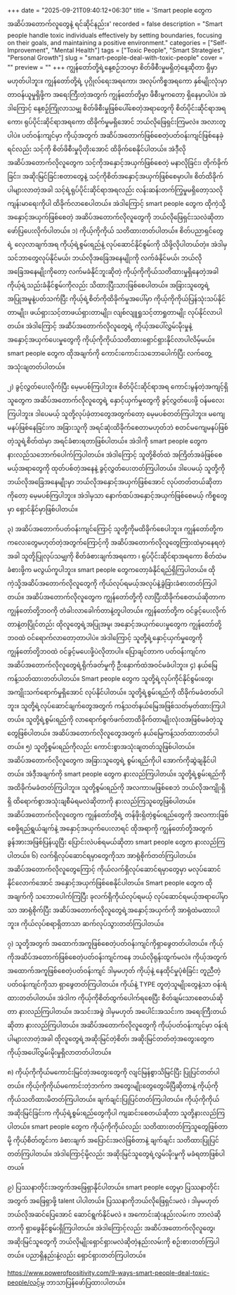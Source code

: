 +++
date = "2025-09-21T09:40:12+06:30"
title = 'Smart people တွေက အဆိပ်အတောက်လူတွေနဲ့ ရင်ဆိုင်နည်း။'
recorded = false
description = "Smart people handle toxic individuals effectively by setting boundaries, focusing on their goals, and maintaining a positive environment."
categories = ["Self-Improvement", "Mental Health"]
tags = ["Toxic People", "Smart Strategies", "Personal Growth"]
slug = "smart-people-deal-with-toxic-people"
cover = ""
preview = ""
+++
ကျွန်တော်တို့ရဲ့နေ့စဉ်ဘဝမှာ စိတ်ဖိစီးမှုမရှိတဲ့နေ့ဆိုတာ ရှိမှာမဟုတ်ပါဘူး။ ကျွန်တော်တို့ရဲ့ ပုဂ္ဂိုလ်ရေးအရကော၊ အလုပ်ကိစ္စအရကော နှစ်မျိုးလုံးမှာ တာဝန်ယူမှုရှိဖို့က အရေးကြီးတဲ့အတွက် ကျွန်တော်တို့မှာ ဖိစီးမှုကတော့ ရှိနေမှာပါပဲ။ အဲဒါကြောင့် နေ့စဉ်ကြုံလာသမျှ စိတ်ဖိစီးမှုဖြစ်ပေါ်စေတဲ့အရာတွေကို စိတ်ပိုင်းဆိုင်ရာအရကော၊ ရုပ်ပိုင်းဆိုင်ရာအရကော ထိခိုက်မှုမရှိအောင် ဘယ်လိုဖြေရှင်းကြမလဲ။ အလားတူပါပဲ။ ပတ်ဝန်းကျင်မှာ ကိုယ့်အတွက် အဆိပ်အတောက်ဖြစ်စေတဲ့ပတ်ဝန်းကျင်ဖြစ်နေခဲ့ရင်လည်း သင့်ကို စိတ်ဖိစီးမှုပိုတိုးအောင် ထိခိုက်စေနိုင်ပါတယ်။ အဲဒီ့လို အဆိပ်အတောက်လိုလူတွေက သင့်ကိုအနှောင့်အယှက်ဖြစ်စေတဲ့ မနာလိုခြင်း၊ တိုက်ခိုက်ခြင်း၊ အဆိုးမြင်ခြင်းစတာတွေနဲ့ သင့်ကိုစိတ်အနှောင့်အယှက်ဖြစ်စေမှာပါ။ စိတ်ထိခိုက်ပါများလာတဲ့အခါ သင့်ရဲ့ရုပ်ပိုင်းဆိုင်ရာအရလည်း လန်းဆန်းတက်ကြွမှုမရှိတော့သလို ကျန်းမာရေးကိုပါ ထိခိုက်လာစေပါတယ်။ အဲဒါကြောင့် smart people တွေက ထိုကဲ့သို့ အနှောင့်အယှက်ဖြစ်စေတဲ့ အဆိပ်အတောက်လိုလူတွေကို ဘယ်လိုဖြေရှင်းသလဲဆိုတာ ဖော်ပြပေးလိုက်ပါတယ်။
၁) ကိုယ့်ကိုကိုယ် သတိထားတတ်ပါတယ်။
စိတ်ပညာရှင်တွေရဲ့ လေ့လာချက်အရ ကိုယ့်ရဲ့စွမ်းရည်နဲ့ လုပ်ဆောင်နိုင်စွမ်းကို သိဖို့လိုပါတယ်တဲ့။ အဲဒါမှ သင်ဘာတွေလုပ်နိုင်မယ်၊ ဘယ်လိုအခြေအနေမျိုးကို လက်ခံနိုင်မယ်၊ ဘယ်လိုအခြေအနေမျိုးကိုတော့ လက်မခံနိုင်ဘူးဆိုတဲ့ ကိုယ့်ကိုကိုယ်သတိထားမှုရှိနေတဲ့အခါ ကိုယ့်ရဲ့သည်းခံနိုင်စွမ်းကိုလည်း သိထားပြီးသားဖြစ်စေပါတယ်။ အခြားသူတွေရဲ့အပြုအမူနဲ့ပတ်သက်ပြီး ကိုယ့်ရဲ့စိတ်ကိုထိခိုက်မှုအပေါ်မှာ ကိုယ့်ကိုကိုယ်ပြန်သုံးသပ်နိုင်တာမျိုး၊ ဖယ်ရှားသင့်တာဖယ်ရှားတာမျိုး၊ လျစ်လျူရှုသင့်တာရှုတာမျိုး လုပ်နိုင်လာပါတယ်။ အဲဒါကြောင့် အဆိပ်အတောက်လိုလူတွေရဲ့ ကိုယ့်အပေါ်လွှမ်းမိုးမှုနဲ့ အနှောင့်အယှက်ပေးမှုတွေကို ကိုယ့်ကိုကိုယ်သတိထားရှောင်ရှားနိုင်လာပါလိမ့်မယ်။ smart people တွေက ထိုအချက်ကို ကောင်းကောင်းသဘောပေါက်ပြီး လက်တွေ့အသုံးချတတ်ပါတယ်။

၂) ခွင့်လွှတ်ပေးလိုက်ပြီး မေ့မပစ်ကြပါဘူး။
စိတ်ပိုင်းဆိုင်ရာအရ ကောင်းမွန်တဲ့အကျင့်ရှိသူတွေက အဆိပ်အတောက်လိုလူတွေရဲ့ နှောင့်ယှက်မှုတွေကို ခွင့်လွှတ်ပေးဖို့ ဝန်မလေးကြပါဘူး။ ဒါပေမယ့် သူတို့လုပ်ခဲ့တာတွေအတွက်တော့ မေ့မပစ်တတ်ကြပါဘူး။ မကျေမနပ်ဖြစ်နေခြင်းက အခြားသူကို အရင်ဆုံးထိခိုက်စေတာမဟုတ်ဘဲ စတင်မကျေမနပ်ဖြစ်တဲ့သူရဲ့စိတ်ထဲမှာ အရင်ခံစားရတာဖြစ်ပါတယ်။ အဲဒါကို smart people တွေက နားလည်သဘောက်ပေါက်ကြပါတယ်။ အဲဒါကြောင့် သူတို့စိတ်ထဲ အကြိတ်အခဲဖြစ်စေမယ့်အရာတွေကို ထုတ်ပစ်တဲ့အနေနဲ့ ခွင့်လွှတ်ပေးတတ်ကြပါတယ်။ ဒါပေမယ့် သူတို့ကို ဘယ်လိုအခြေအနေမျိုးမှာ ဘယ်လိုအနှောင့်အယှက်ဖြစ်အောင် လုပ်တတ်တယ်ဆိုတာကိုတော့ မေ့မပစ်ကြပါဘူး။ အဲဒါမှသာ နောက်ထပ်အနှောင့်အယှက်ဖြစ်စေမယ့် ကိစ္စတွေမှာ ရှောင်နိုင်မှာဖြစ်ပါတယ်။

၃) အဆိပ်အတောက်ပတ်ဝန်းကျင်ကြောင့် သူတို့ကိုမထိခိုက်စေပါဘူး။
ကျွန်တော်တို့က ကလေးတွေမဟုတ်တဲ့အတွက်ကြောင့်ကို အဆိပ်အတောက်လိုလူတွေကြားထဲမှာနေရတဲ့အခါ သူတို့ပြုလုပ်သမျှကို စိတ်ခံစားချက်အရကော ၊ ရုပ်ပိုင်းဆိုင်ရာအရကော စိတ်ထဲမခံစားဖို့က မလွယ်ကူပါဘူး။ smart people တွေကတော့ခံနိုင်ရည်ရှိကြပါတယ်။ ထိုကဲ့သို့အဆိပ်အတောက်လိုလူတွေကို ကိုယ်လုပ်ရမယ့်အလုပ်နဲ့ခွဲခြားခံစားတတ်ကြပါတယ်။ အဆိပ်အတောက်လိုလူတွေက ကျွန်တော်တို့ကို လာပြီးထိခိုက်စေတယ်ဆိုတာက ကျွန်တော်တို့ဘဝကို တံခါးလာခေါက်တာနဲ့တူပါတယ်။ ကျွန်တော်တို့က ဝင်ခွင့်ပေးလိုက်တာနဲ့တပြိုင်တည်း ထိုလူတွေရဲ့အပြုအမူ၊ အနှောင့်အယှက်ပေးမှုတွေက ကျွန်တော်တို့ဘဝထဲ ဝင်ရောက်လာတော့တာပါပဲ။ အဲဒါကြောင့် သူတို့ရဲ့နှောင့်ယှက်မှုတွေကို ကျွန်တော်တို့ဘဝထဲ ဝင်ခွင့်မပေးဖို့ပဲလိုတာပါ။ ပြောချင်တာက ပတ်ဝန်းကျင်က အဆိပ်အတောက်လိုလူတွေရဲ့ရိုက်ခတ်မှုကို ဦးနှောက်ထဲအဝင်မခံပါဘူး။
၄) နယ်မြေကန့်သတ်ထားတတ်ပါတယ်။
Smart people တွေက သူတို့ရဲ့လုပ်ကိုင်နိုင်စွမ်းတွေ၊ အကျိုးသက်ရောက်မှုရှိအောင် လုပ်နိုင်ပါတယ်။ သူတို့ရဲ့စွမ်းရည်ကို ထိခိုက်မခံတတ်ပါဘူး။ သူတို့ရဲ့လုပ်ဆောင်ချက်တွေအတွက် ကန့်သတ်နယ်မြေအဖြစ်သတ်မှတ်ထားကြပါတယ်။ သူတို့ရဲ့စွမ်းရည်ကို လာရောက်စွက်ဖက်တာထိခိုက်တာမျိုးလုံးဝအဖြစ်မခံတဲ့သူတွေဖြစ်ပါတယ်။ အဆိပ်အတောက်လိုလူတွေအတွက် နယ်မြေကန့်သတ်ထားတတ်ပါတယ်။
၅) သူတို့စွမ်းရည်ကိုလည်း ကောင်းစွာအသုံးချတတ်သူဖြစ်ပါတယ်။
အဆိပ်အတောက်လိုလူတွေက အခြားသူတွေရဲ့ စွမ်းရည်ကိုပါ အောက်ကိုဆွဲချနိုင်ပါတယ်။ အဲဒီ့အချက်ကို smart people တွေက နားလည်ကြပါတယ်။ သူတို့ရဲ့စွမ်းရည်ကို အထိခိုက်မခံတတ်ကြပါဘူး။ သူတို့စွမ်းရည်ကို အလကားမဖြစ်စေဘဲ ဘယ်လိုအကျိုးရှိရှိ ထိရောက်စွာအသုံးချစီမံရမလဲဆိုတာကို နားလည်ကြသူတွေဖြစ်ပါတယ်။
အဆိပ်အတောက်လိုလူတွေက ကျွန်တော်တို့ရဲ့ တန်ဖိုးရှိတဲ့စွမ်းရည်တွေကို အလကားဖြစ်စေဖို့ရည်ရွယ်ချက်နဲ့ အနှောင့်အယှက်ပေးလာရင် ထိုအရာကို ကျွန်တော်တို့အတွက် ခွန်အားအဖြစ်ပြန်ယူပြီး ပြောင်းလဲပစ်ရမယ်ဆိုတာ smart people တွေက နားလည်ကြပါတယ်။
၆) လက်ရှိလုပ်ဆောင်ရမှာတွေကိုသာ အာရုံစိုက်တတ်ကြပါတယ်။
အဆိပ်အတောက်လိုလူတွေကြောင့် ကိုယ်လက်ရှိလုပ်ဆောင်ရမှာတွေမှာ မလုပ်ဆောင်နိုင်လောက်အောင် အနှောင့်အယှက်ဖြစ်စေနိုင်ပါတယ်။ Smart people တွေက ထိုအချက်ကို သဘောပေါက်ကြပြီး ခုလက်ရှိကိုယ်လုပ်ရမယ့် လုပ်ဆောင်ရမယ့်အရာပေါ်မှာသာ အာရုံစိုက်ပြီး အဆိပ်အတောက်လိုလူတွေရဲ့အနှောင့်အယှက်ကို အာရုံထဲမထားပါဘူး။ ကိုယ်လုပ်စရာရှိတာသာ ဆက်လုပ်သွားတတ်ကြပါတယ်။

၇) သူတို့အတွက် အထောက်အကူဖြစ်စေတဲ့ပတ်ဝန်းကျင်ကိုရှာဖွေတတ်ပါတယ်။
ကိုယ့်ကိုအဆိပ်အတောက်ဖြစ်စေတဲ့ပတ်ဝန်းကျင်ကနေ ဘယ်လိုရုန်းထွက်မလဲ။ ကိုယ့်အတွက် အထောက်အကူဖြစ်စေတဲ့ပတ်ဝန်းကျင် ဒါမှမဟုတ် ကိုယ့်နဲ့ နေထိုင်မှုပုံစံခြင်း တူညီတဲ့ပတ်ဝန်းကျင်ကိုသာ ရှာဖွေတတ်ကြပါတယ်။ ကိုယ်နဲ့ TYPE တူတဲ့သူမျိုးတွေနဲ့သာ ဝန်းရံထားတတ်ပါတယ်။ အဲဒါက ကိုယ့်ကိုစိတ်ထွက်ပေါက်ရစေပြီး စိတ်ချမ်းသာစေတယ်ဆိုတာ နားလည်ကြပါတယ်။ အသင်းအဖွဲ ဒါမှမဟုတ် အပေါင်းအသင်းက အရေးကြီးတယ်ဆိုတာ နားလည်ကြပါတယ်။ အဆိပ်အတောက်လိုလူတွေကို ကိုယ့်ပတ်ဝန်းကျင်မှာ ဝန်းရံပါများလာတဲ့အခါ ထိုလူတွေရဲ့အဆိုးမြင်တဲ့စိတ်၊ အဆိုးမြင်တတ်တဲ့အတွေးတွေက ကိုယ့်အပေါ်လွှမ်းမိုးမှုရှိလာတတ်ပါတယ်။

၈) ကိုယ့်ကိုကိုယ်မကောင်းမြင်တဲ့အတွေးတွေကို လျင်မြန်စွာသိမြင်ပြီး ပြုပြင်တတ်ပါတယ်။
ကိုယ့်ကိုကိုယ်မကောင်းတဲ့ဘက်က အတွေးမျိုးတွေတွေးမိပြီဆိုတာနဲ့ ကိုယ့်ကိုကိုယ်သတိထားမိတတ်ကြပါတယ်။ ချက်ချင်းပြုပြင်တတ်ကြပါတယ်။ ကိုယ့်ကိုကိုယ်အဆိုးမြင်ခြင်းက ကိုယ့်ရဲ့စွမ်းရည်တွေကိုပါ ကျဆင်းစေတယ်ဆိုတာ သူတို့နားလည်ကြပါတယ်။ smart people တွေက ကိုယ့်ကိုကိုယ်လည်း သတိထားတတ်ကြသူတွေဖြစ်တာမို့ ကိုယ့်စိတ်တွင်းက ခံစားချက် အပြောင်းအလဲဖြစ်တာနဲ့ ချက်ချင်း သတိထားပြုပြင်တတ်ကြပါတယ်။ အဲဒါကြောင့်မို့လည်း အဆိုးမြင်သူတွေရဲ့လွှမ်းမိုးမှုကို မခံရတာဖြစ်ပါတယ။်

၉) ပြဿနာတိုင်းအတွက်အဖြေရှာနိုင်ပါတယ်။
smart people တွေမှာ ပြဿနာတိုင်းအတွက် အဖြေရှာဖို့ talent ပါပါတယ်။ ပြဿနာကိုဘယ်လိုဖြေရှင်းမလဲ ၊ ဒါမှမဟုတ် ဘယ်လိုအဆင်ပြေအောင် ဆောင်ရွက်နိုင်မလဲ ။ အကောင်းဆုံးနည်းလမ်းက ဘာလဲဆိုတာကို ရှာဖွေနိုင်စွမ်းရှိကြပါတယ်။ အဲဒါကြောင့်လည်း အဆိပ်အတောက်လိုလူတွေ၊ အဆိုးမြင်သူတွေကို ဘယ်လိုမျိုးရှောင်ရှားမလဲဆိုတဲ့နည်းလမ်းကို စဉ်းစားတတ်ကြပါတယ်။ ပညာရှိနည်းနဲ့လည်း ရှောင်ရှားတတ်ကြပါတယ်။

https://www.powerofpositivity.com/9-ways-smart-people-deal-toxic-people/လင့်မှ ဘာသာပြန်ဖော်ပြထားပါတယ်။ 